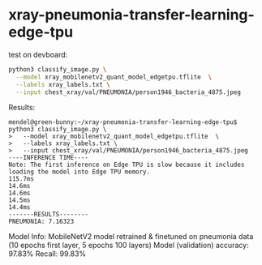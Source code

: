 # xray-pneumonia-transfer-learning-edge-tpu

test on devboard: 
```sh
python3 classify_image.py \
  --model xray_mobilenetv2_quant_model_edgetpu.tflite  \
  --labels xray_labels.txt \
  --input chest_xray/val/PNEUMONIA/person1946_bacteria_4875.jpeg
```

Results:
```
mendel@green-bunny:~/xray-pneumonia-transfer-learning-edge-tpu$ python3 classify_image.py \
>   --model xray_mobilenetv2_quant_model_edgetpu.tflite  \
>   --labels xray_labels.txt \
>   --input chest_xray/val/PNEUMONIA/person1946_bacteria_4875.jpeg
----INFERENCE TIME----
Note: The first inference on Edge TPU is slow because it includes loading the model into Edge TPU memory.
115.7ms
14.6ms
14.6ms
14.5ms
14.4ms
-------RESULTS--------
PNEUMONIA: 7.16323
```

Model Info:
MobileNetV2 model retrained & finetuned on pneumonia data (10 epochs first layer, 5 epochs 100 layers)
Model (validation) accuracy: 97.83%
Recall: 99.83%
